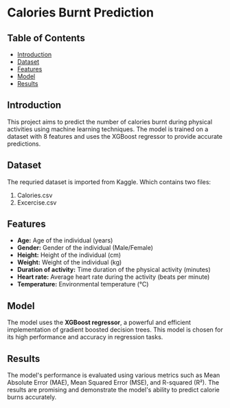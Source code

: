 # Calories Burnt Prediction

## Table of Contents
- [Introduction](#introduction)
- [Dataset](#dataset)
- [Features](#features)
- [Model](#model)
- [Results](#results)

## Introduction
This project aims to predict the number of calories burnt during physical activities using machine learning techniques. The model is trained on a dataset with 8 features and uses the XGBoost regressor to provide accurate predictions.

## Dataset
The requried dataset is imported from Kaggle. 
Which contains two files:
  1. Calories.csv
  2. Excercise.csv

## Features
- **Age:** Age of the individual (years)
- **Gender:** Gender of the individual (Male/Female)
- **Height:** Height of the individual (cm)
- **Weight:** Weight of the individual (kg)
- **Duration of activity:** Time duration of the physical activity (minutes)
- **Heart rate:** Average heart rate during the activity (beats per minute)
- **Temperature:** Environmental temperature (°C)

## Model
The model uses the **XGBoost regressor**, a powerful and efficient implementation of gradient boosted decision trees. This model is chosen for its high performance and accuracy in regression tasks.

## Results
The model's performance is evaluated using various metrics such as Mean Absolute Error (MAE), Mean Squared Error (MSE), and R-squared (R²). The results are promising and demonstrate the model's ability to predict calorie burns accurately.

